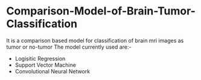 # Comparison-Model-of-Brain-Tumor-Classification
It is a comparison based model for classification of brain mri images as tumor or no-tumor
The model currently used are:-
<ul>
<li>Logisitic Regression</li>
<li>Support Vector Machine</li>
<li>Convolutional Neural Network</li></ul>
